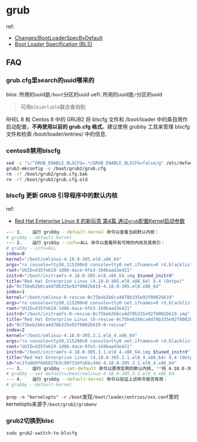 # grub
ref:
- [Changes/BootLoaderSpecByDefault](https://fedoraproject.org/wiki/Changes/BootLoaderSpecByDefault)
- [Boot Loader Specification (BLS)](https://systemd.io/BOOT_LOADER_SPECIFICATION/)

## FAQ
### grub.cfg里search的uuid哪来的
bios: 所用的uuid是`/boot`分区的uuid
uefi: 所用的uuid是`/`分区的uuid

> 可用`blkid+lsblk`联合查询到

RHEL 8 和 Centos 8 中的 GRUB2 将 blscfg 文件和 /boot/loader 中的条目用作启动配置，**不再使用以前的 grub.cfg 格式**。建议使用 grubby 工具来管理 blscfg 文件和检索 /boot/loader/entries/ 中的信息.

### centos8禁用blscfg
```bash
sed -i "s/^GRUB_ENABLE_BLSCFG=.*/GRUB_ENABLE_BLSCFG=false/g" /etc/default/grub
grub2-mkconfig -o /boot/grub2/grub.cfg
rm -rf /boot/grub2/grub.cfg.bak
rm -rf /boot/grub2/grub.cfg.old
```

### blscfg 更新 GRUB 引导程序中的默认内核
ref:
- [Red Hat Enterprise Linux 8 的新玩意 第4篇 通过`grub`配置Kernel启动参数](http://ackdo.com/2021/02/16/linux_ackdo_RHEL8_Kernel_cmdline/index.html)

```bash
--- 1.    运行 grubby --default-kernel 命令以查看当前默认内核：
# grubby --default-kernel
--- 2.    运行 grubby --info=ALL 命令以查看所有可用的内核及其索引：
# grubby --info=ALL
index=0
kernel="/boot/vmlinuz-4.18.0-305.el8.x86_64"
args="ro console=ttyS0,115200n8 console=tty0 net.ifnames=0 rd.blacklist=nouveau nvme_core.io_timeout=4294967295 crashkernel=auto $tuned_params"
root="UUID=d35fe619-1d06-4ace-9fe3-169baad3e421"
initrd="/boot/initramfs-4.18.0-305.el8.x86_64.img $tuned_initrd"
title="Red Hat Enterprise Linux (4.18.0-305.el8.x86_64) 8.4 (Ootpa)"
id="0c75beb2b6ca4d78b335e92f0002b619-4.18.0-305.el8.x86_64"
index=1
kernel="/boot/vmlinuz-0-rescue-0c75beb2b6ca4d78b335e92f0002b619"
args="ro console=ttyS0,115200n8 console=tty0 net.ifnames=0 rd.blacklist=nouveau nvme_core.io_timeout=4294967295 crashkernel=auto"
root="UUID=d35fe619-1d06-4ace-9fe3-169baad3e421"
initrd="/boot/initramfs-0-rescue-0c75beb2b6ca4d78b335e92f0002b619.img"
title="Red Hat Enterprise Linux (0-rescue-0c75beb2b6ca4d78b335e92f0002b619) 8.4 (Ootpa)"
id="0c75beb2b6ca4d78b335e92f0002b619-0-rescue"
index=2
kernel="/boot/vmlinuz-4.18.0-305.3.1.el8_4.x86_64"
args="ro console=ttyS0,115200n8 console=tty0 net.ifnames=0 rd.blacklist=nouveau nvme_core.io_timeout=4294967295 crashkernel=auto $tuned_params"
root="UUID=d35fe619-1d06-4ace-9fe3-169baad3e421"
initrd="/boot/initramfs-4.18.0-305.3.1.el8_4.x86_64.img $tuned_initrd"
title="Red Hat Enterprise Linux (4.18.0-305.3.1.el8_4.x86_64) 8.4 (Ootpa)"
id="ec2fa869f66b627b3c98f33dfa6bc44d-4.18.0-305.3.1.el8_4.x86_64"
--- 3.    运行 grubby --set-default 命令以更改实例的默认内核, **将 4.18.0-305.3.1.el8_4.x86_64 替换为需要的内核版本号**：
# grubby --set-default=/boot/vmlinuz-4.18.0-305.3.1.el8_4.x86_64
--- 4.    运行 grubby --default-kernel 命令以验证上述命令是否有效：
# grubby --default-kernel
```

`grep -n "kernelopts" -r /boot`发现`/boot/loader/entries/xxx.conf`里的kernelopts来源于`/boot/grub2/grubenv`
### grub2切换到blsc
`sudo grub2-switch-to-blscfg`